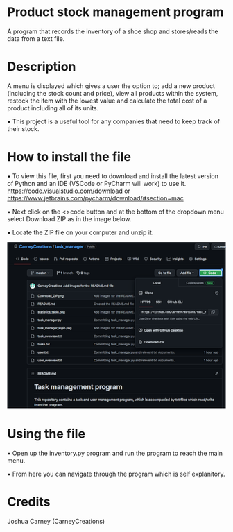 # Product stock management program
A program that records the inventory of a shoe shop and stores/reads the data from a text file.

# Description
A menu is displayed which gives a user the option to; add a new product (including the stock count and price), view all products within the system, restock the item with the lowest value and calculate the total cost of a product including all of its units.

• This project is a useful tool for any companies that need to keep track of their stock. 

# How to install the file
• To view this file, first you need to download and install the latest version of Python and an IDE (VSCode or PyCharm will work) to use it. https://code.visualstudio.com/download or https://www.jetbrains.com/pycharm/download/#section=mac

• Next click on the <>code button and at the bottom of the dropdown menu select Download ZIP as in the image below.

• Locate the ZIP file on your computer and unzip it.

<picture>
  <source media="(prefers-color-scheme: dark)" srcset="https://github.com/CarneyCreations/task_manager/blob/master/Download_ZIP.png">
  <source media="(prefers-color-scheme: light)" srcset="https://github.com/CarneyCreations/task_manager/blob/master/Download_ZIP.png">
  <img alt="Shows the user where to access the download link." src="https://github.com/CarneyCreations/task_manager/blob/master/Download_ZIP.png">
</picture>

# Using the file
• Open up the inventory.py program and run the program to reach the main menu. 

• From here you can navigate through the program which is self explanitory.

# Credits
Joshua Carney (CarneyCreations)
